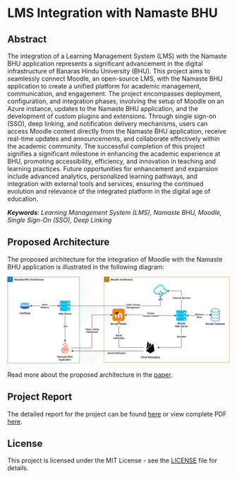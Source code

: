 # LMS Integration with Namaste BHU

## Abstract

The integration of a Learning Management System (LMS) with the Namaste BHU application represents a significant advancement in the digital infrastructure of Banaras Hindu University (BHU). This project aims to seamlessly connect Moodle, an open-source LMS, with the Namaste BHU application to create a unified platform for academic management, communication, and engagement. The project encompasses deployment, configuration, and integration phases, involving the setup of Moodle on an Azure instance, updates to the Namaste BHU application, and the development of custom plugins and extensions. Through single sign-on (SSO), deep linking, and notification delivery mechanisms, users can access Moodle content directly from the Namaste BHU application, receive real-time updates and announcements, and collaborate effectively within the academic community. The successful completion of this project signifies a significant milestone in enhancing the academic experience at BHU, promoting accessibility, efficiency, and innovation in teaching and learning practices. Future opportunities for enhancement and expansion include advanced analytics, personalized learning pathways, and integration with external tools and services, ensuring the continued evolution and relevance of the integrated platform in the digital age of education.

_**Keywords**: Learning Management System (LMS), Namaste BHU, Moodle, Single Sign-On (SSO), Deep Linking_

## Proposed Architecture

The proposed architecture for the integration of Moodle with the Namaste BHU application is illustrated in the following diagram:

![Proposed Architecture](assets/img/proposed-arch.jpg)

Read more about the proposed architecture in the [paper](PAPER.md#proposed-architecture).

## Project Report

The detailed report for the project can be found [here](docs) or view complete PDF [here](paper.pdf).

## License

This project is licensed under the MIT License - see the [LICENSE](LICENSE.md) file for details.
